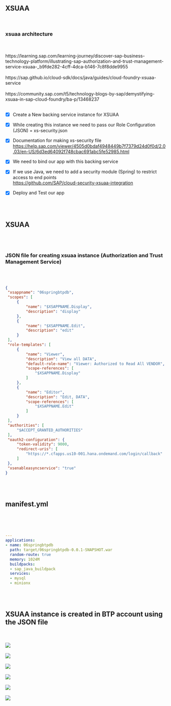 ## XSUAA

</br>

### xsuaa architecture 

</br>
</br>   
https://learning.sap.com/learning-journey/discover-sap-business-technology-platform/illustrating-sap-authorization-and-trust-management-service-xsuaa-_b9fde282-4cff-4dca-b146-7c8f8dde9955
</br>
</br>   
https://sap.github.io/cloud-sdk/docs/java/guides/cloud-foundry-xsuaa-service
</br>   
</br>
https://community.sap.com/t5/technology-blogs-by-sap/demystifying-xsuaa-in-sap-cloud-foundry/ba-p/13468237

</br>   
</br>   

- [x] Create a New backing service instance for XSUAA 
- [x] While creating this instance we need to pass our Role Configuration (JSON) = xs-security.json
- [x] Documentation for making xs-security file
</br> https://help.sap.com/viewer/4505d0bdaf4948449b7f7379d24d0f0d/2.0.03/en-US/6d3ed64092f748cbac691abc5fe52985.html

- [x] We need to bind our app with this backing service
- [x] If we use Java, we need to add a security module (Spring) to restrict access to end points
</br> https://github.com/SAP/cloud-security-xsuaa-integration
- [x] Deploy and Test our app


</br>   
</br>   

## XSUAA  
</br>   
</br>   

### JSON file for creating xsuaa instance (Authorization and Trust Management Service)
</br>   
</br>   
   
   ```json
{
    "xsappname": "06springbtpdb",
    "scopes": [
        {
            "name": "$XSAPPNAME.Display",
            "description": "display"
        },
        {
            "name": "$XSAPPNAME.Edit",
            "description": "edit"
        }
    ],
    "role-templates": [
        {
            "name": "Viewer",
            "description": "View all DATA",
            "default-role-name": "Viewer: Authorized to Read All VENDOR",
            "scope-references": [
                "$XSAPPNAME.Display"
            ]
        },
        {
            "name": "Editor",
            "description": "Edit, DATA",
            "scope-references": [
                "$XSAPPNAME.Edit"
            ]
        }
    ],
    "authorities": [
        "$ACCEPT_GRANTED_AUTHORITIES"
    ],
    "oauth2-configuration": {
        "token-validity": 9000,
        "redirect-uris": [
            "https://*.cfapps.us10-001.hana.ondemand.com/login/callback"
        ]
    },
    "xsenableasyncservice": "true"
}
   ```
   
</br>   
</br>      

## manifest.yml 

</br>   
</br>      

```yml

---
applications:
- name: 06springbtpdb
  path: target/06springbtpdb-0.0.1-SNAPSHOT.war
  random-route: true
  memory: 1024M
  buildpacks:
  - sap_java_buildpack
  services:
  - mysql
  - minionx      

```

</br>   
</br>      

## XSUAA instance is created in BTP account using the JSON file 

</br>   
</br>      
<img src="./files/1xsuaa.png" >
</br>   
</br>      
<img src="./files/2xsuaa.png" >
</br>   
</br>      
<img src="./files/3xsuaa.png" >
</br>   
</br>      
<img src="./files/4xsuaa.png" >
</br>   
</br>      
<img src="./files/5xsuaa.png" >
</br>   
</br>      
<img src="./files/6xsuaa.png" >
</br>   
</br>      
